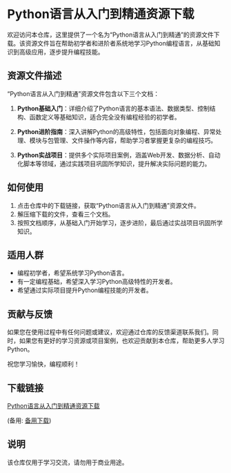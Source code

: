 # Python语言从入门到精通资源下载

欢迎访问本仓库，这里提供了一个名为“Python语言从入门到精通”的资源文件下载。该资源文件旨在帮助初学者和进阶者系统地学习Python编程语言，从基础知识到高级应用，逐步提升编程技能。

## 资源文件描述

“Python语言从入门到精通”资源文件包含以下三个文档：

1. **Python基础入门**：详细介绍了Python语言的基本语法、数据类型、控制结构、函数定义等基础知识，适合完全没有编程经验的初学者。

2. **Python进阶指南**：深入讲解Python的高级特性，包括面向对象编程、异常处理、模块与包管理、文件操作等内容，帮助学习者掌握更复杂的编程技巧。

3. **Python实战项目**：提供多个实际项目案例，涵盖Web开发、数据分析、自动化脚本等领域，通过实践项目巩固所学知识，提升解决实际问题的能力。

## 如何使用

1. 点击仓库中的下载链接，获取“Python语言从入门到精通”资源文件。
2. 解压缩下载的文件，查看三个文档。
3. 按照文档顺序，从基础入门开始学习，逐步进阶，最后通过实战项目巩固所学知识。

## 适用人群

- 编程初学者，希望系统学习Python语言。
- 有一定编程基础，希望深入学习Python高级特性的开发者。
- 希望通过实际项目提升Python编程技能的开发者。

## 贡献与反馈

如果您在使用过程中有任何问题或建议，欢迎通过仓库的反馈渠道联系我们。同时，如果您有更好的学习资源或项目案例，也欢迎贡献到本仓库，帮助更多人学习Python。

祝您学习愉快，编程顺利！

## 下载链接
[Python语言从入门到精通资源下载](https://pan.quark.cn/s/75c17e7dc75e) 

(备用: [备用下载](https://pan.baidu.com/s/1zM8mA2mY43lactTaSdM9IA?pwd=1234))

## 说明

该仓库仅用于学习交流，请勿用于商业用途。
